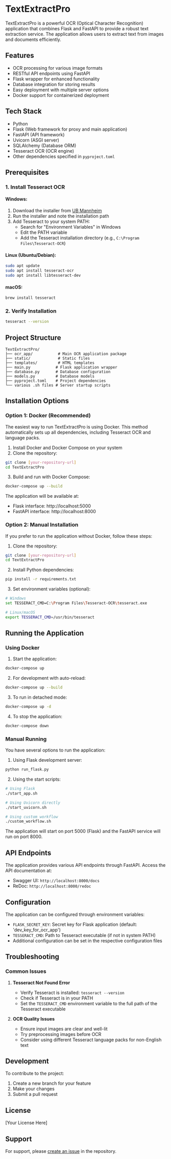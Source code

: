 # TextExtractPro

TextExtractPro is a powerful OCR (Optical Character Recognition) application that combines Flask and FastAPI to provide a robust text extraction service. The application allows users to extract text from images and documents efficiently.

## Features

- OCR processing for various image formats
- RESTful API endpoints using FastAPI
- Flask wrapper for enhanced functionality
- Database integration for storing results
- Easy deployment with multiple server options
- Docker support for containerized deployment

## Tech Stack

- Python
- Flask (Web framework for proxy and main application)
- FastAPI (API framework)
- Uvicorn (ASGI server)
- SQLAlchemy (Database ORM)
- Tesseract OCR (OCR engine)
- Other dependencies specified in `pyproject.toml`

## Prerequisites

### 1. Install Tesseract OCR

#### Windows:
1. Download the installer from [UB Mannheim](https://github.com/UB-Mannheim/tesseract/wiki)
2. Run the installer and note the installation path
3. Add Tesseract to your system PATH:
   - Search for "Environment Variables" in Windows
   - Edit the PATH variable
   - Add the Tesseract installation directory (e.g., `C:\Program Files\Tesseract-OCR`)

#### Linux (Ubuntu/Debian):
```bash
sudo apt update
sudo apt install tesseract-ocr
sudo apt install libtesseract-dev
```

#### macOS:
```bash
brew install tesseract
```

### 2. Verify Installation
```bash
tesseract --version
```

## Project Structure

```
TextExtractPro/
├── ocr_app/           # Main OCR application package
├── static/            # Static files
├── templates/         # HTML templates
├── main.py           # Flask application wrapper
├── database.py       # Database configuration
├── models.py         # Database models
├── pyproject.toml    # Project dependencies
└── various .sh files # Server startup scripts
```

## Installation Options

### Option 1: Docker (Recommended)

The easiest way to run TextExtractPro is using Docker. This method automatically sets up all dependencies, including Tesseract OCR and language packs.

1. Install Docker and Docker Compose on your system
2. Clone the repository:
```bash
git clone [your-repository-url]
cd TextExtractPro
```

3. Build and run with Docker Compose:
```bash
docker-compose up --build
```

The application will be available at:
- Flask interface: http://localhost:5000
- FastAPI interface: http://localhost:8000

### Option 2: Manual Installation

If you prefer to run the application without Docker, follow these steps:

1. Clone the repository:
```bash
git clone [your-repository-url]
cd TextExtractPro
```

2. Install Python dependencies:
```bash
pip install -r requirements.txt
```

3. Set environment variables (optional):
```bash
# Windows
set TESSERACT_CMD=C:\Program Files\Tesseract-OCR\tesseract.exe

# Linux/macOS
export TESSERACT_CMD=/usr/bin/tesseract
```

## Running the Application

### Using Docker

1. Start the application:
```bash
docker-compose up
```

2. For development with auto-reload:
```bash
docker-compose up --build
```

3. To run in detached mode:
```bash
docker-compose up -d
```

4. To stop the application:
```bash
docker-compose down
```

### Manual Running

You have several options to run the application:

1. Using Flask development server:
```bash
python run_flask.py
```

2. Using the start scripts:
```bash
# Using Flask
./start_app.sh

# Using Uvicorn directly
./start_uvicorn.sh

# Using custom workflow
./custom_workflow.sh
```

The application will start on port 5000 (Flask) and the FastAPI service will run on port 8000.

## API Endpoints

The application provides various API endpoints through FastAPI. Access the API documentation at:
- Swagger UI: `http://localhost:8000/docs`
- ReDoc: `http://localhost:8000/redoc`

## Configuration

The application can be configured through environment variables:
- `FLASK_SECRET_KEY`: Secret key for Flask application (default: 'dev_key_for_ocr_app')
- `TESSERACT_CMD`: Path to Tesseract executable (if not in system PATH)
- Additional configuration can be set in the respective configuration files

## Troubleshooting

### Common Issues

1. **Tesseract Not Found Error**
   - Verify Tesseract is installed: `tesseract --version`
   - Check if Tesseract is in your PATH
   - Set the `TESSERACT_CMD` environment variable to the full path of the Tesseract executable

2. **OCR Quality Issues**
   - Ensure input images are clear and well-lit
   - Try preprocessing images before OCR
   - Consider using different Tesseract language packs for non-English text

## Development

To contribute to the project:

1. Create a new branch for your feature
2. Make your changes
3. Submit a pull request

## License

[Your License Here]

## Support

For support, please [create an issue](your-repository-url/issues) in the repository. 